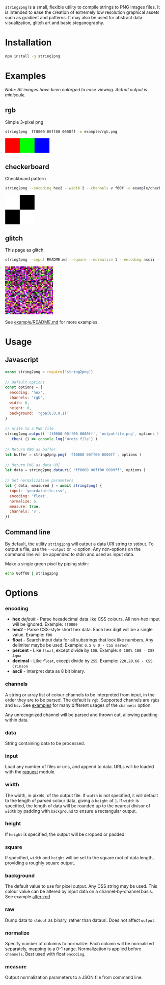 `string2png` is a small, flexible utility to compile strings to PNG images files.
It is intended to ease the creation of extremely low resolution graphical assets
such as gradient and patterns. It may also be used for abstract data visualization,
glitch art and basic steganography.

# Installation

``` sh
npm install -g string2png
```

# Examples

*Note: All images have been enlarged to ease viewing. Actual output is miniscule.*

## rgb

Simple 3-pixel png
``` sh
string2png  ff0000 00ff00 0000ff -o example/rgb.png
```
![string2png  ff0000 00ff00 0000ff -o example/rgb.png](example/rgb-enlarged.png)

## checkerboard

Checkboard pattern
``` sh
string2png --encoding hex2 --width 2 --channels v f00f -o example/checkerboard.png
```
![string2png --encoding hex2 --width 2 --channels v f00f -o example/checkerboard.png](example/checkerboard-enlarged.png)

## glitch

This page as glitch.
``` sh
string2png --input README.md --square --normalize 1 --encoding ascii --background red --channels hsv --output example/readme.png
```
![string2png --input README.md --square --normalize 1 --encoding ascii --background red --channels hsv --output example/readme.png](example/readmeneon-enlarged.png)


See [example/README.md](example/README.md) for more examples.


# Usage

## Javascript

``` js
const string2png = require('string2png')

// Default options
const options = {
  encoding: 'hex',
  channels: 'rgb',
  width: 0,
  height: 0,
  background: 'rgba(0,0,0,1)'
}

// Write to a PNG file
string2png.output( 'ff0000 00ff00 0000ff', 'outputfile.png', options )
  .then( () => console.log('Wrote file') )

// Return PNG as buffer
let buffer = string2png.png( 'ff0000 00ff00 0000ff', options )

// Return PNG as data URI
let data = string2png.datauri( 'ff0000 00ff00 0000ff', options )  

// Get normalization parameters
let { data, measured } = await string2png( {
  input: 'yourdatafile.csv',
  encoding: 'float',
  normalize: 6,
  measure: true,
  channels: 'v',
})
```


## Command line

By default, the utility `string2png` will output a data URI string to stdout. To
output a file, use the `--output` or `-o` option. Any non-options on the command
line will be appended to stdin and used as input data.

Make a single green pixel by piping stdin:
``` sh
echo 00ff00 | string2png
```

# Options


### encoding

- **hex** *default* - Parse hexadecimal data like CSS colours. All non-hex input will be ignored. Example: `ff0000`
- **hex2** - Parse CSS-style short hex data. Each hex digit will be a single value. Example: `f00`
- **float** - Search input data for all substrings that look like numbers. Any delimiter maybe be used. Example: `0.5 0 0 - CSS maroon`
- **percent** - Like `float`, except divide by `100`. Example: `0 100% 100 - CSS Aqua`
- **decimal** -  Like `float`, except divide by `255`. Example: `220,20,60 - CSS Crimson`
- **ascii** - Interpret data as 8 bit binary.

### channels

A string or array list of colour channels to be interpreted from input, in the order they are to be parsed. The default is
`rgb`. Supported channels are `rgba` and `hsv`. See [examples](example/README.md) for many different usages of the `channels` option.  

Any unrecognized channel will be parsed and thrown out, allowing padding within data.

### data

String containing data to be processed.

### input

Load any number of files or urls, and append to data. URLs will be loaded with the [request](https://npmjs.org/package/request) module. 

### width

The width, in pixels, of the output file. If `width` is not specified, it will default to
the length of parsed colour data, giving a `height` of `1`. If `width` is specified, the
length of data will be rounded up to the nearest divisor of `width` by padding with `background`
to ensure a rectangular output.

### height

If `height` is specified, the output will be cropped or padded.

### square

If specified, `width` and `height` will be set to the square root of data length, providing a roughly square output.

### background

The default value to use for pixel output. Any CSS string may be used. This colour
value can be altered by input data on a channel-by-channel basis. See example [alter-red](example/README.md#alter-red)

### raw

Dump data to `stdout` as binary, rather than datauri. Does not affect `output`.

### normalize

Specify number of columns to normalize. Each column will be normalized separately, mapping to a 0-1 range. Normalization is applied before `channels`. Best used with float `encoding`.

### measure

Output normalization parameters to a JSON file from command line.
